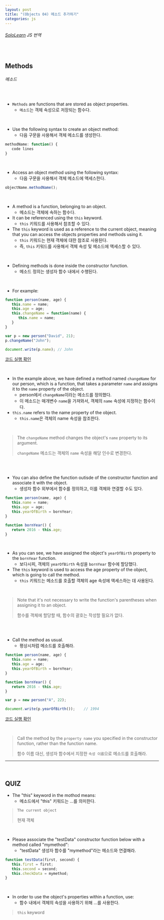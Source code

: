 ```yaml
---
layout: post
title: "(Objects 04) 메소드 추가하기"
categories: js
---
```


###### [SoloLearn](https://www.sololearn.com/) JS 번역

<br>

## Methods

###### 메소드

<br>

- `Methods` are functions that are stored as object properties.
  - `메소드`는 객체 속성으로 저장되는 함수다.

<br>

- Use the following syntax to create an object method:
  - 다음 구문을 사용해서 객체 메소드를 생성한다.

```js
methodName: function() {
   code lines
}
```

<br>

- Access an object method using the following syntax:
  - 다음 구문을 사용해서 객체 메소드에 액세스한다.

```js
objectName.methodName();
```

<br>

- A method is a function, belonging to an object.
  - 메소드는 객체에 속하는 함수다.
- It can be referenced using the `this` keyword.
  - `this` 키워드를 사용해서 참조할 수 있다.
- The `this` keyword is used as a reference to the current object, meaning that you can access the objects properties and methods using it.
  - `this` 키워드는 현재 객체에 대한 참조로 사용된다.
  - 즉, `this` 키워드를 사용해서 객체 속성 및 메소드에 액세스할 수 있다.

<br>

- Defining methods is done inside the constructor function.
  - 메소드 정의는 생성자 함수 내에서 수행된다.

<br>

- For example:

```js
function person(name, age) {
   this.name = name;
   this.age = age;
   this.changeName = function(name) {
      this.name = name;
   }
}

var p = new person("David", 21);
p.changeName("John");

document.write(p.name);	// John
```

[코드 실행 확인](https://code.sololearn.com/692/#js)

<br>

- In the example above, we have defined a method named `changeName` for our person, which is a function, that takes a parameter `name` and assigns it to the `name` property of the object.
  - person에서 `changeName`이라는 메소드를 정의했다.
  - 이 메소드는 매개변수 `name`을 가져와서, 객체의 `name` 속성에 지정하는 함수이다.
- `this.name` refers to the name property of the object.
  - `this.name`은 객체의 name 속성을 참조한다.

<br>

> The `changeName` method changes the object's `name` property to its argument.
>
> `changeName` 메소드는 객체의 `name` 속성을 해당 인수로 변경한다.

<br>

<br>

- You can also define the function outisde of the constructor function and associate it with the object.
  - 생성자 함수 외부에서 함수를 정의하고, 이를 객체와 연결할 수도 있다.

```js
function person(name, age) {
   this.name = name;
   this.age = age;
   this.yearOfBirth = bornYear;
}

function bornYear() {
   return 2016 - this.age;
}
```

<br>

- As you can see, we have assigned the object's `yearOfBirth` property to the `bornYear` function.
  - 보다시피, 객체의 `yearOfBirth` 속성을 `bornYear` 함수에 할당했다.
- The `this` keyword is used to access the age property of the object, which is going to call the method.
  - `this` 키워드는 메소드를 호출할 객체의 age 속성에 액세스하는 데 사용된다.

<br>

> Note that it's not necessary to write the function's parentheses when assigning it to an object.
>
> 함수를 객체에 할당할 때, 함수의 괄호는 작성할 필요가 없다.

<br>

<br>

- Call the method as usual.
  - 평상시처럼 메소드를 호출해라.

```js
function person(name, age) {
   this.name = name;
   this.age = age;
   this.yearOfBirth = bornYear;
}

function bornYear() {
   return 2016 - this.age;
}

var p = new person("A", 22);

document.write(p.yearOfBirth());	// 1994
```

[코드 실행 확인](https://code.sololearn.com/693/#js)

<br>

> Call the method by the `property name` you specified in the constructor function, rather than the function name.
>
> 함수 이름 대신, 생성자 함수에서 지정한 `속성 이름`으로 메소드를 호출해라.

------

<br>

## QUIZ

- The "this" keyword in the mothod means:
  - 메소드에서 "this" 키워드는 ...를 의미한다.

> `The current object`
>
> 현재 객체

<br>

- Please associate the "testData" constructor function below with a method called "mymethod":
  - "testData" 생성자 함수를 "mymethod"라는 메소드와 연결해라.

```js
function testData(first, second) {
   this.first = first;
   this.second = second;
   this.checkData = mymethod;
}
```

<br>

- In order to use the object's properties within a function, use:
  - 함수 내에서 객체의 속성을 사용하기 위해 ...를 사용한다.

> `this` keyword

<br>